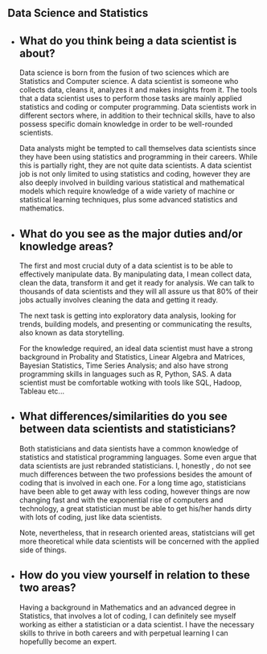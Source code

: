 ## Data Science and Statistics

* ## What do you think being a data scientist is about?

     Data science is born from the fusion of two sciences which are Statistics and Computer science. A data scientist is someone who collects data,
     cleans it, analyzes it and makes insights from it. The tools that a data scientist uses to perform those tasks are mainly applied statistics and coding
     or computer programming. Data scientists work in different sectors where, in addition to their technical skills, have to also possess specific domain knowledge 
     in order to be  well-rounded scientists.
    
    Data analysts might be tempted to call themselves data scientists since they have been using statistics and programming in their careers. While this is 
    partially right, they are not quite data scientists. A data scientist job is not only limited to using statistics and coding, however they are also deeply
    involved in building various statistical and mathematical models which require knowledge of a wide variety of machine or statistical learning techniques, plus 
    some advanced statistics and mathematics.
    
* ## What do you see as the major duties and/or knowledge areas?

    The first and most crucial duty of a data scientist is to be able to effectively manipulate data. By manipulating data, I mean collect data, clean the data, transform
    it and get it ready for analysis. We can talk to thousands of data scientists and they will all assure us that 80% of their jobs actually involves cleaning the data
    and getting it ready.
    
    The next task is getting into exploratory data analysis, looking for trends, building models, and presenting or communicating the results, also known as data 
    storytelling.
    
    For the knowledge required, an ideal data scientist must have a strong background in Probality and Statistics, Linear Algebra and Matrices, Bayesian Statistics,
    Time Series Analysis; and also have strong programming skills in languages such as R, Python, SAS. A data scientist must be comfortable wotking with tools like
    SQL, Hadoop, Tableau etc...
    
* ## What differences/similarities do you see between data scientists and statisticians? 
    
    Both statisticians and data sientists have a common knowledge of statistics and statistical programming languages. Some even argue that data scientists are just
    rebranded statisticians. I, honestly , do not see much differences between the two professions besides the amount of coding that is involved in each one. For a 
    long time ago, statisticians have been able to get away with less coding, however things are now changing fast and with the exponential rise of computers and 
    technology, a great statistician must be able to get his/her hands dirty with lots of coding, just like data scientists.
    
    Note, nevertheless, that in research oriented areas, statistcians will get more theoretical while data scientists will be concerned with the applied side of things.
    
* ## How do you view yourself in relation to these two areas?
    
    Having a background in Mathematics and an advanced degree in Statistics, that involves a lot of coding, I can definitely see myself working as either a 
    statistician or a data scientist. I have the necessary skills to thrive in both careers and with perpetual learning I can hopefullly become an expert.
    
